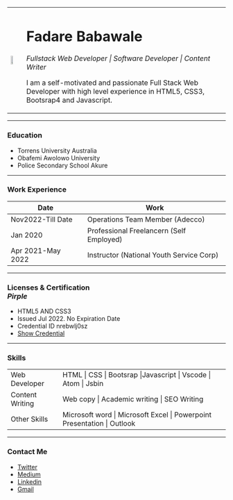 
<!DOCTYPE html>
<html lang="en" dir="ltr">

<head>
  <meta charset="utf-8">
  <title>Babs CV</title>
</head>

<body>
  <table cellspacing="20px">
    <tr>
      <td><img width="50%" height="50%" src="https://media.licdn.com/dms/image/D5603AQEh18FimAYSpA/profile-displayphoto-shrink_800_800/0/1672091497896?e=1677715200&v=beta&t=facKvxjN68_FggE4k6Bvr-KYDBrmxglDNyies43NDeA" /></td>
      <td><h1>Fadare Babawale</h1>
      <p>
        <em>Fullstack Web Developer | Software Developer | Content Writer</em></a>
      </p>
      <p>
        I am a self-motivated and passionate Full Stack Web Developer with high level experience in HTML5, CSS3, Bootsrap4 and Javascript.
      </p>
    </td>
    </tr>
  </table>

  <hr>
  <h3>Education</h3>
  <ul>
    <li>Torrens University Australia</li>
    <li>Obafemi Awolowo University</li>
    <li>Police Secondary School Akure</li>
  </ul>
<hr>
  <h3>Work Experience</h3>
  <table cellspacing="10px">
    <thead>
      <tr>
        <th>Date</th>
        <th>Work</th>
      </tr>
    </thead>
    <tbody>
      <tr>
        <td>Nov2022-Till Date</td>
        <td>Operations Team Member (Adecco)</td>
      </tr>
      <tr>
        <td>Jan 2020</td>
        <td>Professional Freelancern (Self Employed)</td>
      </tr>
      <tr>
        <td>Apr 2021-May 2022</td>
        <td>Instructor (National Youth Service Corp)</td>
      </tr>
    </tbody>
  </table>

  <hr>

  <h3>Licenses & Certification<br><em><strong>Pirple</strong></em></h3>
  <ul>
    <li>HTML5 AND CSS3</li>
    <li>Issued Jul 2022. No Expiration Date</li>
    <li>Credential ID nrebwlj0sz</li>
    <li><a href="https://www.pirple.com/certificates/nrebwlj0sz">Show Credential</a></li>
  </ul>

<hr>

  <h3>Skills</h3>
      <table cellspacing="10px">
          <tr>
            <td>Web Developer</td>
            <td>HTML | CSS | Bootsrap |Javascript | Vscode | Atom | Jsbin</td>
          </tr>
          <tr>
            <td>Content Writing</td>
            <td>Web copy | Academic writing | SEO Writing</td>
          </tr>
          <tr>
            <td>Other Skills</td>
            <td>Microsoft word | Microsoft Excel | Powerpoint Presentation | Outlook</td>
          </tr>
      </table>

  <hr />
  <H3>Contact Me</H3>
  <ul>
    <li><a href="">Twitter</a></li>
    <li><a href="babawalefadare.medium.com">Medium</a></li>
    <li><a href="www.linkedin.com/in/babawalefadare">Linkedin</a></li>
    <li><a href="babawale.fadare20@gmail.com">Gmail</a></li>
  </ul>
</body>
</html>

